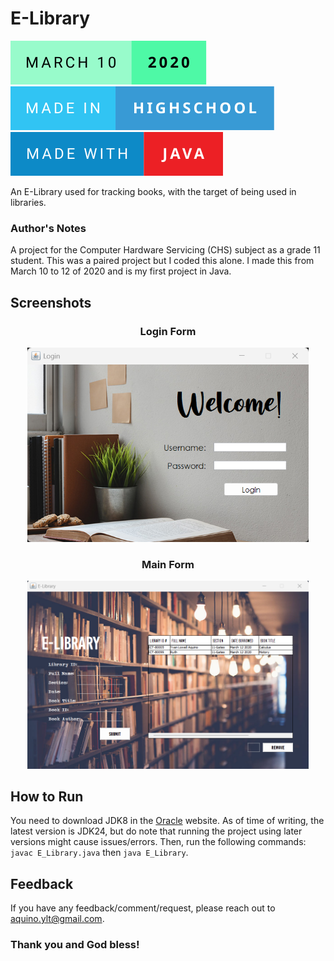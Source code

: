 # E-Library
[![Start Date](readme/start-date.svg)](https://forthebadge.com) [![Made in Highschool](readme/made-in-highschool.svg)](https://forthebadge.com) [![Made with Java](readme/made-with-java.svg)](https://forthebadge.com)

An E-Library used for tracking books, with the target of being used in libraries.

### Author's Notes

A project for the Computer Hardware Servicing (CHS) subject as a grade 11 student. This was a paired project but I coded this alone. I made this from March 10 to 12 of 2020 and is my first project in Java.

## Screenshots

<div align="center">
    <h3>Login Form</h3>
    <img src="readme/ss-login-form.png" alt="Login Form" width="450">
    <h3>Main Form</h3>
    <img src="readme/ss-main-form.png" alt="Main Form" width="450">
</div>

## How to Run

You need to download JDK8 in the [Oracle](http://oracle.com/) website. As of time of writing, the latest version is JDK24, but do note that running the project using later versions might cause issues/errors. Then, run the following commands: `javac E_Library.java` then `java E_Library`.

## Feedback

If you have any feedback/comment/request, please reach out to [aquino.ylt@gmail.com](mailto:aquino.ylt@gmail.com).

### Thank you and God bless!
